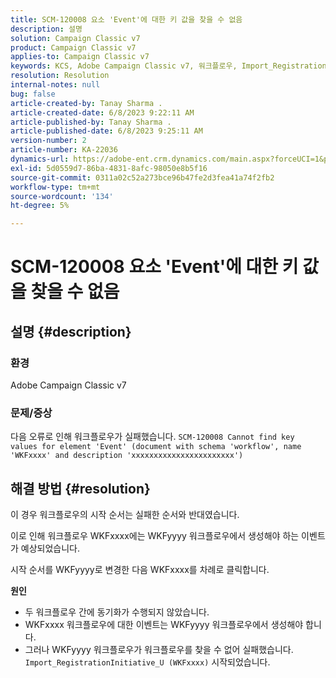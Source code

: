 ```yaml
---
title: SCM-120008 요소 'Event'에 대한 키 값을 찾을 수 없음
description: 설명
solution: Campaign Classic v7
product: Campaign Classic v7
applies-to: Campaign Classic v7
keywords: KCS, Adobe Campaign Classic v7, 워크플로우, Import_RegistrationInitiative_U, 오류, 문제 해결, ACC, 찾기, 키 값, SCM-120008
resolution: Resolution
internal-notes: null
bug: false
article-created-by: Tanay Sharma .
article-created-date: 6/8/2023 9:22:11 AM
article-published-by: Tanay Sharma .
article-published-date: 6/8/2023 9:25:11 AM
version-number: 2
article-number: KA-22036
dynamics-url: https://adobe-ent.crm.dynamics.com/main.aspx?forceUCI=1&pagetype=entityrecord&etn=knowledgearticle&id=1f331af2-dd05-ee11-8f6e-6045bd006b3d
exl-id: 5d0559d7-86ba-4831-8afc-98050e8b5f16
source-git-commit: 0311a02c52a273bce96b47fe2d3fea41a74f2fb2
workflow-type: tm+mt
source-wordcount: '134'
ht-degree: 5%

---
```


# SCM-120008 요소 &#39;Event&#39;에 대한 키 값을 찾을 수 없음

## 설명 {#description}


### <b>환경</b>

Adobe Campaign Classic v7



### <b>문제/증상</b>

다음 오류로 인해 워크플로우가 실패했습니다.
`SCM-120008 Cannot find key values for element 'Event' (document with schema 'workflow', name 'WKFxxxx' and description 'xxxxxxxxxxxxxxxxxxxxxxx')`

## 해결 방법 {#resolution}


이 경우 워크플로우의 시작 순서는 실패한 순서와 반대였습니다.

이로 인해 워크플로우 WKFxxxx에는 WKFyyyy 워크플로우에서 생성해야 하는 이벤트가 예상되었습니다.

시작 순서를 WKFyyyy로 변경한 다음 WKFxxxx를 차례로 클릭합니다.

<b>원인</b>

- 두 워크플로우 간에 동기화가 수행되지 않았습니다.
- WKFxxxx 워크플로우에 대한 이벤트는 WKFyyyy 워크플로우에서 생성해야 합니다.
- 그러나 WKFyyyy 워크플로우가 워크플로우를 찾을 수 없어 실패했습니다. `Import_RegistrationInitiative_U (WKFxxxx)` 시작되었습니다.
